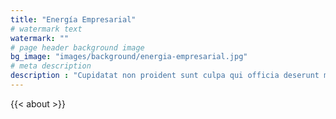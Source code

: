 ```yaml
---
title: "Energía Empresarial"
# watermark text
watermark: ""
# page header background image
bg_image: "images/background/energia-empresarial.jpg"
# meta description
description : "Cupidatat non proident sunt culpa qui officia deserunt mollit <br> anim idest laborum sed ut perspiciatis."
---
```


{{< about >}}